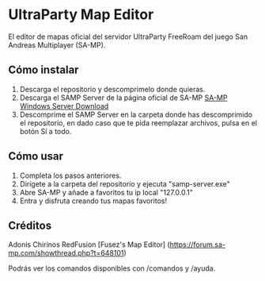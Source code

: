 # UltraParty Map Editor

El editor de mapas oficial del servidor UltraParty FreeRoam del juego San Andreas Multiplayer (SA-MP).

## Cómo instalar

1. Descarga el repositorio y descomprimelo donde quieras.
2. Descarga el SAMP Server de la página oficial de SA-MP
[SA-MP Windows Server Download](https://www.sa-mp.com/download.php)
3. Descomprime el SAMP Server en la carpeta donde has descomprimido el repositorio, en dado caso que te pida reemplazar archivos, pulsa en el botón Sí a todo.

## Cómo usar

1. Completa los pasos anteriores.
2. Dirígete a la carpeta del repositorio y ejecuta "samp-server.exe"
3. Abre SA-MP y añade a favoritos tu ip local "127.0.0.1"
4. Entra y disfruta creando tus mapas favoritos!


## Créditos

Adonis Chirinos
RedFusion [Fusez's Map Editor] (https://forum.sa-mp.com/showthread.php?t=648101)

Podrás ver los comandos disponibles con /comandos y /ayuda.
